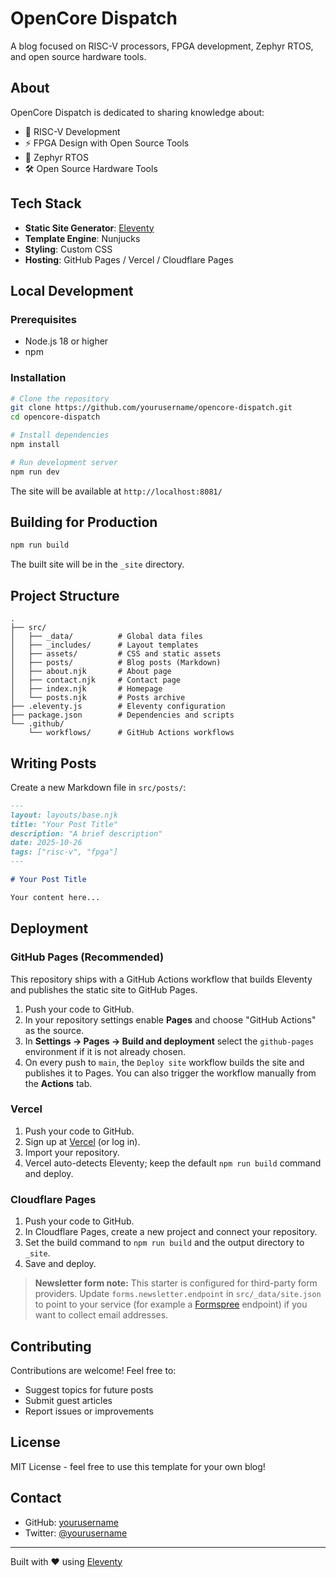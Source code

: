 # OpenCore Dispatch

A blog focused on RISC-V processors, FPGA development, Zephyr RTOS, and open source hardware tools.

## About

OpenCore Dispatch is dedicated to sharing knowledge about:
- 🔧 RISC-V Development
- ⚡ FPGA Design with Open Source Tools
- 🚀 Zephyr RTOS
- 🛠️ Open Source Hardware Tools

## Tech Stack

- **Static Site Generator**: [Eleventy](https://www.11ty.dev/)
- **Template Engine**: Nunjucks
- **Styling**: Custom CSS
- **Hosting**: GitHub Pages / Vercel / Cloudflare Pages

## Local Development

### Prerequisites

- Node.js 18 or higher
- npm

### Installation

```bash
# Clone the repository
git clone https://github.com/yourusername/opencore-dispatch.git
cd opencore-dispatch

# Install dependencies
npm install

# Run development server
npm run dev
```

The site will be available at `http://localhost:8081/`

## Building for Production

```bash
npm run build
```

The built site will be in the `_site` directory.

## Project Structure

```
.
├── src/
│   ├── _data/          # Global data files
│   ├── _includes/      # Layout templates
│   ├── assets/         # CSS and static assets
│   ├── posts/          # Blog posts (Markdown)
│   ├── about.njk       # About page
│   ├── contact.njk     # Contact page
│   ├── index.njk       # Homepage
│   └── posts.njk       # Posts archive
├── .eleventy.js        # Eleventy configuration
├── package.json        # Dependencies and scripts
└── .github/
    └── workflows/      # GitHub Actions workflows
```

## Writing Posts

Create a new Markdown file in `src/posts/`:

```markdown
---
layout: layouts/base.njk
title: "Your Post Title"
description: "A brief description"
date: 2025-10-26
tags: ["risc-v", "fpga"]
---

# Your Post Title

Your content here...
```

## Deployment

### GitHub Pages (Recommended)

This repository ships with a GitHub Actions workflow that builds Eleventy and
publishes the static site to GitHub Pages.

1. Push your code to GitHub.
2. In your repository settings enable **Pages** and choose "GitHub Actions" as the
   source.
3. In **Settings → Pages → Build and deployment** select the `github-pages`
   environment if it is not already chosen.
4. On every push to `main`, the `Deploy site` workflow builds the site and
   publishes it to Pages. You can also trigger the workflow manually from the
   **Actions** tab.

### Vercel

1. Push your code to GitHub.
2. Sign up at [Vercel](https://vercel.com/) (or log in).
3. Import your repository.
4. Vercel auto-detects Eleventy; keep the default `npm run build` command and
   deploy.

### Cloudflare Pages

1. Push your code to GitHub.
2. In Cloudflare Pages, create a new project and connect your repository.
3. Set the build command to `npm run build` and the output directory to `_site`.
4. Save and deploy.

> **Newsletter form note:** This starter is configured for third-party form
> providers. Update `forms.newsletter.endpoint` in `src/_data/site.json` to point
> to your service (for example a [Formspree](https://formspree.io/) endpoint) if
> you want to collect email addresses.

## Contributing

Contributions are welcome! Feel free to:
- Suggest topics for future posts
- Submit guest articles
- Report issues or improvements

## License

MIT License - feel free to use this template for your own blog!

## Contact

- GitHub: [yourusername](https://github.com/yourusername)
- Twitter: [@yourusername](https://twitter.com/yourusername)

---

Built with ❤️ using [Eleventy](https://www.11ty.dev/)
